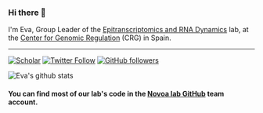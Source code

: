 ### Hi there 👋

<!--
**enovoa/enovoa** is a ✨ _special_ ✨ repository because its `README.md` (this file) appears on your GitHub profile.

Here are some ideas to get you started:

- 🔭 I’m currently working on ...
- 🌱 I’m currently learning ...
- 👯 I’m looking to collaborate on ...
- 🤔 I’m looking for help with ...
- 💬 Ask me about ...
- 📫 How to reach me: ...
- 😄 Pronouns: ...
- ⚡ Fun fact: ...
-->

I'm Eva, Group Leader of the [Epitranscriptomics and RNA Dynamics](https://www.crg.eu/ca/programmes-groups/novoa-lab) lab, at the [Center for Genomic Regulation](https://www.crg.eu) (CRG) in Spain.

---

[![Scholar](https://img.shields.io/badge/List%20of%20Publication-Google%20Scholar-yellow)](https://scholar.google.it/citations?user=x8AmIe8AAAAJ&hl=en&oi=ao) 
[![Twitter Follow](https://img.shields.io/twitter/follow/EvaMariaNovoa?label=Twitter&style=social)](https://twitter.com/EvaMariaNovoa)
[![GitHub followers](https://img.shields.io/github/followers/enovoa?label=Github&style=social)](https://github.com/enovoa)

![Eva's github stats](https://github-readme-stats.vercel.app/api?username=enovoa&show_icons=true)


#### You can find most of our lab's code in the [Novoa lab GitHub](https://github.com/novoalab) team account.

